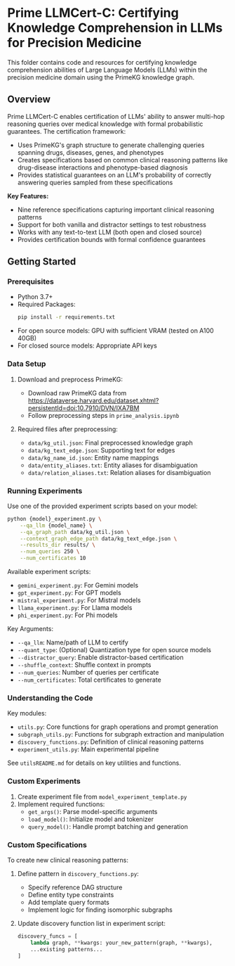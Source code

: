 # Prime LLMCert-C: Certifying Knowledge Comprehension in LLMs for Precision Medicine

This folder contains code and resources for certifying knowledge comprehension abilities of Large Language Models (LLMs) within the precision medicine domain using the PrimeKG knowledge graph.

## Overview

Prime LLMCert-C enables certification of LLMs' ability to answer multi-hop reasoning queries over medical knowledge with formal probabilistic guarantees. The certification framework:

- Uses PrimeKG's graph structure to generate challenging queries spanning drugs, diseases, genes, and phenotypes
- Creates specifications based on common clinical reasoning patterns like drug-disease interactions and phenotype-based diagnosis
- Provides statistical guarantees on an LLM's probability of correctly answering queries sampled from these specifications

**Key Features:**
- Nine reference specifications capturing important clinical reasoning patterns
- Support for both vanilla and distractor settings to test robustness 
- Works with any text-to-text LLM (both open and closed source)
- Provides certification bounds with formal confidence guarantees

## Getting Started

### Prerequisites

- Python 3.7+
- Required Packages:
  ```bash
  pip install -r requirements.txt
  ```
- For open source models: GPU with sufficient VRAM (tested on A100 40GB)
- For closed source models: Appropriate API keys

### Data Setup 

1. Download and preprocess PrimeKG:
   - Download raw PrimeKG data from https://dataverse.harvard.edu/dataset.xhtml?persistentId=doi:10.7910/DVN/IXA7BM
   - Follow preprocessing steps in `prime_analysis.ipynb`

2. Required files after preprocessing:
   - `data/kg_util.json`: Final preprocessed knowledge graph
   - `data/kg_text_edge.json`: Supporting text for edges
   - `data/kg_name_id.json`: Entity name mappings
   - `data/entity_aliases.txt`: Entity aliases for disambiguation
   - `data/relation_aliases.txt`: Relation aliases for disambiguation

### Running Experiments

Use one of the provided experiment scripts based on your model:

```bash
python {model}_experiment.py \
    --qa_llm {model_name} \
    --qa_graph_path data/kg_util.json \
    --context_graph_edge_path data/kg_text_edge.json \
    --results_dir results/ \
    --num_queries 250 \
    --num_certificates 10
```

Available experiment scripts:
- `gemini_experiment.py`: For Gemini models
- `gpt_experiment.py`: For GPT models 
- `mistral_experiment.py`: For Mistral models
- `llama_experiment.py`: For Llama models
- `phi_experiment.py`: For Phi models

Key Arguments:
- `--qa_llm`: Name/path of LLM to certify
- `--quant_type`: (Optional) Quantization type for open source models
- `--distractor_query`: Enable distractor-based certification
- `--shuffle_context`: Shuffle context in prompts
- `--num_queries`: Number of queries per certificate
- `--num_certificates`: Total certificates to generate

### Understanding the Code

Key modules:
- `utils.py`: Core functions for graph operations and prompt generation
- `subgraph_utils.py`: Functions for subgraph extraction and manipulation
- `discovery_functions.py`: Definition of clinical reasoning patterns
- `experiment_utils.py`: Main experimental pipeline

See `utilsREADME.md` for details on key utilities and functions.

### Custom Experiments

1. Create experiment file from `model_experiment_template.py`
2. Implement required functions:
   - `get_args()`: Parse model-specific arguments 
   - `load_model()`: Initialize model and tokenizer
   - `query_model()`: Handle prompt batching and generation

### Custom Specifications

To create new clinical reasoning patterns:

1. Define pattern in `discovery_functions.py`:
   - Specify reference DAG structure
   - Define entity type constraints
   - Add template query formats
   - Implement logic for finding isomorphic subgraphs

2. Update discovery function list in experiment script:
   ```python
   discovery_funcs = [
       lambda graph, **kwargs: your_new_pattern(graph, **kwargs),
       ...existing patterns...
   ]
   ```

